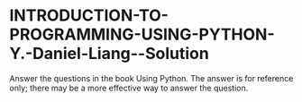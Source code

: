 # INTRODUCTION-TO-PROGRAMMING-USING-PYTHON-Y.-Daniel-Liang--Solution
Answer the questions in the book Using Python.
The answer is for reference only; there may be a more effective  way to answer the question.
